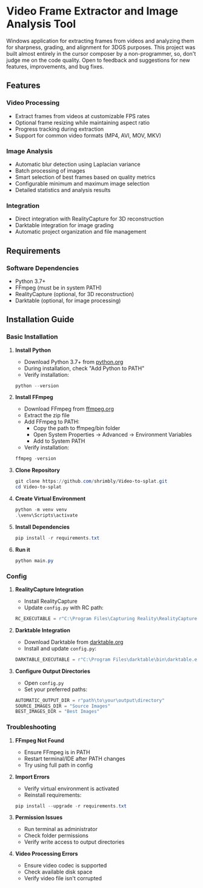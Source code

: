 # Video Frame Extractor and Image Analysis Tool

Windows application for extracting frames from videos and analyzing them for sharpness, grading, and alignment for 3DGS purposes. This project was built almost entirely in the cursor composer by a non-programmer, so, don't judge me on the code quality. Open to feedback and suggestions for new features, improvements, and bug fixes. 

## Features

### Video Processing
- Extract frames from videos at customizable FPS rates
- Optional frame resizing while maintaining aspect ratio
- Progress tracking during extraction
- Support for common video formats (MP4, AVI, MOV, MKV)

### Image Analysis
- Automatic blur detection using Laplacian variance
- Batch processing of images
- Smart selection of best frames based on quality metrics
- Configurable minimum and maximum image selection
- Detailed statistics and analysis results

### Integration
- Direct integration with RealityCapture for 3D reconstruction
- Darktable integration for image grading
- Automatic project organization and file management

## Requirements

### Software Dependencies
- Python 3.7+
- FFmpeg (must be in system PATH)
- RealityCapture (optional, for 3D reconstruction)
- Darktable (optional, for image processing)

## Installation Guide

### Basic Installation

1. **Install Python**
   - Download Python 3.7+ from [python.org](https://python.org)
   - During installation, check "Add Python to PATH"
   - Verify installation:
   ```powershell
   python --version
   ```

2. **Install FFmpeg**
   - Download FFmpeg from [ffmpeg.org](https://ffmpeg.org/download.html)
   - Extract the zip file
   - Add FFmpeg to PATH:
     - Copy the path to ffmpeg/bin folder
     - Open System Properties → Advanced → Environment Variables
     - Add to System PATH
   - Verify installation:
   ```powershell
   ffmpeg -version
   ```

3. **Clone Repository**
   ```powershell
   git clone https://github.com/shrimbly/Video-to-splat.git
   cd Video-to-splat
   ```

4. **Create Virtual Environment**
   ```powershell
   python -m venv venv
   .\venv\Scripts\activate
   ```

5. **Install Dependencies**
   ```powershell
   pip install -r requirements.txt
   ```
6. **Run it**
   ```powershell
   python main.py
   ```
### Config

1. **RealityCapture Integration**
   - Install RealityCapture
   - Update `config.py` with RC path:
   ```python
   RC_EXECUTABLE = r"C:\Program Files\Capturing Reality\RealityCapture\RealityCapture.exe"
   ```

2. **Darktable Integration**
   - Download Darktable from [darktable.org](https://darktable.org/install/)
   - Install and update `config.py`:
   ```python
   DARKTABLE_EXECUTABLE = r"C:\Program Files\darktable\bin\darktable.exe"
   ```

3. **Configure Output Directories**
   - Open `config.py`
   - Set your preferred paths:
   ```python
   AUTOMATIC_OUTPUT_DIR = r"path\to\your\output\directory"
   SOURCE_IMAGES_DIR = "Source Images"
   BEST_IMAGES_DIR = "Best Images"
   ```

### Troubleshooting

1. **FFmpeg Not Found**
   - Ensure FFmpeg is in PATH
   - Restart terminal/IDE after PATH changes
   - Try using full path in config

2. **Import Errors**
   - Verify virtual environment is activated
   - Reinstall requirements:
   ```powershell
   pip install --upgrade -r requirements.txt
   ```

3. **Permission Issues**
   - Run terminal as administrator
   - Check folder permissions
   - Verify write access to output directories

4. **Video Processing Errors**
   - Ensure video codec is supported
   - Check available disk space
   - Verify video file isn't corrupted
